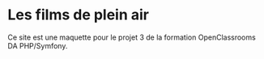 # Les films de plein air

Ce site est une maquette pour le projet 3 de la formation OpenClassrooms DA PHP/Symfony.
